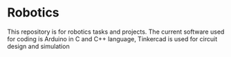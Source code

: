 # Robotics
This repository is for robotics tasks and projects.
The current software used for coding is Arduino in C and C++ language, Tinkercad is used for circuit design and simulation
